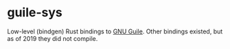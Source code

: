 # guile-sys

Low-level (bindgen) Rust bindings to [GNU Guile](https://www.gnu.org/software/guile/). Other bindings existed, but as of 2019 they did not compile.
